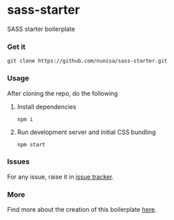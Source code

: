# sass-starter #
SASS starter boilerplate

### Get it ###
`git clone https://github.com/nunisa/sass-starter.git`

### Usage ###
After cloning the repo, do the following
1. Install dependencies

    `npm i`
2. Run development server and initial CSS bundling

    `npm start`

### Issues ###
For any issue, raise it in [issue tracker](https://github.com/nunisa/sass-starter/issues).

### More ###
Find more about the creation of this boilerplate [here](https://nunisa.github.io/2019/04/07/how-to-start-a-sass-project).
